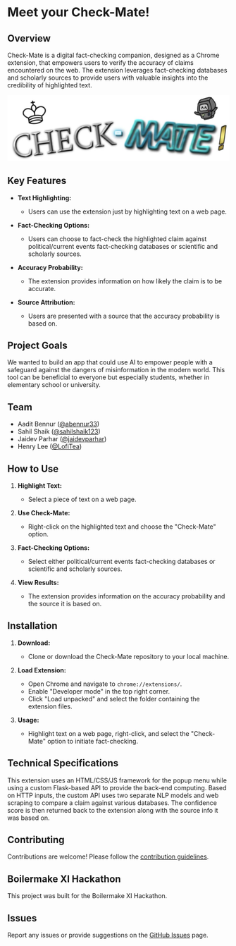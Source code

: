 # Meet your Check-Mate!

## Overview

Check-Mate is a digital fact-checking companion, designed as a Chrome extension, that empowers users to verify the accuracy of claims encountered on the web. The extension leverages fact-checking databases and scholarly sources to provide users with valuable insights into the credibility of highlighted text.

![Check-Mate Logo](extension/images/logo.png)

## Key Features

- **Text Highlighting:**
  - Users can use the extension just by highlighting text on a web page.

- **Fact-Checking Options:**
  - Users can choose to fact-check the highlighted claim against political/current events fact-checking databases or scientific and scholarly sources.

- **Accuracy Probability:**
  - The extension provides information on how likely the claim is to be accurate.

- **Source Attribution:**
  - Users are presented with a source that the accuracy probability is based on.

## Project Goals

We wanted to build an app that could use AI to empower people with a safeguard against the dangers of misinformation in the modern world. This tool can be beneficial to everyone but especially students, whether in elementary school or university.

## Team

- Aadit Bennur ([@abennur33](https://github.com/abennur33))
- Sahil Shaik ([@sahilshaik123](https://github.com/sahilshaik123))
- Jaidev Parhar ([@jaidevparhar](https://github.com/jaidevparhar))
- Henry Lee ([@LofiTea](https://github.com/LofiTea))

## How to Use

1. **Highlight Text:**
   - Select a piece of text on a web page.

2. **Use Check-Mate:**
   - Right-click on the highlighted text and choose the "Check-Mate" option.

3. **Fact-Checking Options:**
   - Select either political/current events fact-checking databases or scientific and scholarly sources.

4. **View Results:**
   - The extension provides information on the accuracy probability and the source it is based on.

## Installation

1. **Download:**
   - Clone or download the Check-Mate repository to your local machine.

2. **Load Extension:**
   - Open Chrome and navigate to `chrome://extensions/`.
   - Enable "Developer mode" in the top right corner.
   - Click "Load unpacked" and select the folder containing the extension files.

3. **Usage:**
   - Highlight text on a web page, right-click, and select the "Check-Mate" option to initiate fact-checking.
  
## Technical Specifications

This extension uses an HTML/CSS/JS framework for the popup menu while using a custom Flask-based API to provide the back-end computing. Based on HTTP inputs, the custom API uses two separate NLP models and web scraping to compare a claim against various databases. The confidence score is then returned back to the extension along with the source info it was based on.

## Contributing

Contributions are welcome! Please follow the [contribution guidelines](CONTRIBUTING.md).

## Boilermake XI Hackathon

This project was built for the Boilermake XI Hackathon.

## Issues

Report any issues or provide suggestions on the [GitHub Issues](https://github.com/your-username/check-mate-extension/issues) page.
